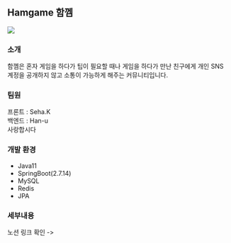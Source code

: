 ## Hamgame 함껨

<img src="https://github.com/Han-u/hamgame-backend/assets/55799117/bfa2fda0-c97f-44de-bda0-ec84431aab3a">   

### 소개

함껨은 혼자 게임을 하다가 팁이 필요할 때나 게임을 하다가 만난 친구에게 개인 SNS 계정을 공개하지 않고 소통이 가능하게 해주는 커뮤니티입니다.

### 팀원

프론트 : Seha.K  
백엔드 : Han-u   
사랑합시다

### 개발 환경

- Java11
- SpringBoot(2.7.14)
- MySQL
- Redis
- JPA

### 세부내용

노션 링크 확인 ->


